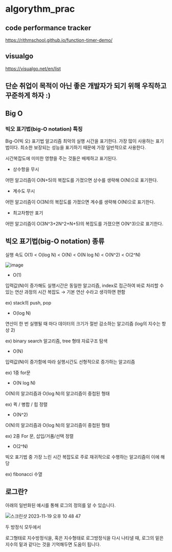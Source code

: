 # algorythm_prac

## code performance tracker

https://rithmschool.github.io/function-timer-demo/

## visualgo

https://visualgo.net/en/list

## 단순 취업이 목적이 아닌 좋은 개발자가 되기 위해 우직하고 꾸준하게 하자 :)

## Big O

### 빅오 표기법(big-O notation) 특징

Big-O(빅 오) 표기법 알고리즘 최악의 실행 시간을 표기한다. 가장 많이 사용하는 표기법이다. 최소한 보장되는 성능을 표기하기 때문에 가장 일반적으로 사용한다.

시간복잡도에 미미한 영향을 주는 것들은 배제하고 표기된다.

- 상수항을 무시

어떤 알고리즘이 O(N+5)의 복잡도를 가졌으면 상수를 생략해 O(N)으로 표기한다.

- 계수도 무시

어떤 알고리즘이 O(3N)의 복잡도를 가졌으면 계수를 생략해 O(N)으로 표기한다.

- 최고차항만 표기

어떤 알고리즘이 O(3N^3+2N^2+N+5)의 복잡도를 가졌으면 O(N^3)으로 표기한다.

## 빅오 표기법(big-O notation) 종류

실행 속도 O(1) < O(log N) < O(N) < O(N log N) < O(N^2) < O(2^N)

![image](https://github.com/rlagudals95/algorythm_prac/assets/76252074/3ca7bb00-752a-4263-ab0c-e4f307d12c7d)

- O(1)

입력값(N)이 증가해도 실행시간은 동일한 알고리즘, index로 접근하여 바로 처리할 수 있는 연산 과정의 시간 복잡도 → 기본 연산 수라고 생각하면 편함

ex) stack의 push, pop

- O(log N)

연산이 한 번 실행될 때 마다 데이터의 크기가 절반 감소하는 알고리즘 (log의 지수는 항상 2)

ex) binary search 알고리즘, tree 형태 자료구조 탐색

- O(N)

입력값(N)이 증가함에 따라 실행시간도 선형적으로 증가하는 알고리즘

ex) 1중 for문

- O(N log N)

O(N)의 알고리즘과 O(log N)의 알고리즘이 중첩된 형태

ex) 퀵 / 병합 / 힙 정렬

- O(N^2)

O(N)의 알고리즘과 O(log N)의 알고리즘이 중첩된 형태

ex) 2중 For 문, 삽입/거품/선택 정렬

- O(2^N)

빅오 표기법 중 가장 느린 시간 복잡도로 주로 재귀적으로 수행하는 알고리즘이 이에 해당

ex) fibonacci 수열

## 로그란?

아래의 일반화된 예시를 통해 로그의 정의를 알 수 있습니다.

![스크린샷 2023-11-19 오후 10 48 47](https://github.com/rlagudals95/algorythm_prac/assets/76252074/33c2e491-b766-4afa-833b-dca7d8e6b42d)

두 방정식 모두에서

로그형태로 지수방정식을, 혹은 지수형태로 로그방정식을 다시 나타낼 때, 로그의 밑은 지수의 밑과 같다는 것을 기억해두면 도움이 됩니다.

